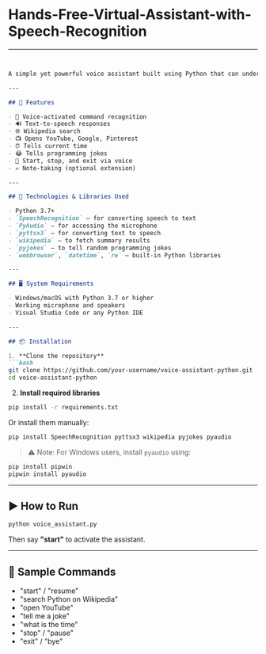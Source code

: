 # Hands-Free-Virtual-Assistant-with-Speech-Recognition

---

````markdown


A simple yet powerful voice assistant built using Python that can understand voice commands, search Wikipedia, open websites, tell jokes, provide time, and more — all through your voice.

---

## 🚀 Features

- 🎤 Voice-activated command recognition
- 🔊 Text-to-speech responses
- 🌐 Wikipedia search
- 📺 Opens YouTube, Google, Pinterest
- ⏰ Tells current time
- 😂 Tells programming jokes
- 🛑 Start, stop, and exit via voice
- ✍️ Note-taking (optional extension)

---

## 🧰 Technologies & Libraries Used

- Python 3.7+
- `SpeechRecognition` – for converting speech to text  
- `PyAudio` – for accessing the microphone  
- `pyttsx3` – for converting text to speech  
- `wikipedia` – to fetch summary results  
- `pyjokes` – to tell random programming jokes  
- `webbrowser`, `datetime`, `re` – built-in Python libraries

---

## 🖥️ System Requirements

- Windows/macOS with Python 3.7 or higher  
- Working microphone and speakers  
- Visual Studio Code or any Python IDE

---

## 📦 Installation

1. **Clone the repository**
```bash
git clone https://github.com/your-username/voice-assistant-python.git
cd voice-assistant-python
````

2. **Install required libraries**

```bash
pip install -r requirements.txt
```

Or install them manually:

```bash
pip install SpeechRecognition pyttsx3 wikipedia pyjokes pyaudio
```

> ⚠️ Note: For Windows users, install `pyaudio` using:

```bash
pip install pipwin
pipwin install pyaudio
```

---

## ▶️ How to Run

```bash
python voice_assistant.py
```

Then say **"start"** to activate the assistant.

---

## 📝 Sample Commands

* "start" / "resume"
* "search Python on Wikipedia"
* "open YouTube"
* "tell me a joke"
* "what is the time"
* "stop" / "pause"
* "exit" / "bye"
